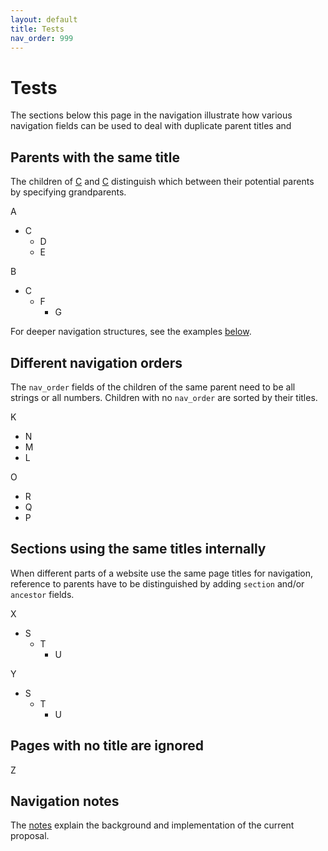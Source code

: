 ```yaml
---
layout: default
title: Tests
nav_order: 999
---
```

# Tests

The sections below this page in the navigation illustrate how various navigation fields can be used to deal with duplicate parent titles and 

## Parents with the same title

The children of [C](./AC) and [C](./BC) distinguish which between their potential parents by specifying grandparents.

A
- C
  - D
  - E

B
- C
  - F
    - G

For deeper navigation structures, see the examples [below](#sections-using-the-same-titles-internally).

## Different navigation orders

The `nav_order` fields of the children of the same parent need to be all strings or all numbers. Children with no `nav_order` are sorted by their titles.

K
- N
- M
- L

O
- R
- Q
- P

## Sections using the same titles internally

When different parts of a website use the same page titles for navigation, reference to parents have to be distinguished by adding `section` and/or `ancestor` fields.

X
- S
  - T
    - U

Y
- S
  - T
    - U

## Pages with no title are ignored

Z

## Navigation notes

The [notes](./about) explain the background and implementation of the current proposal.
